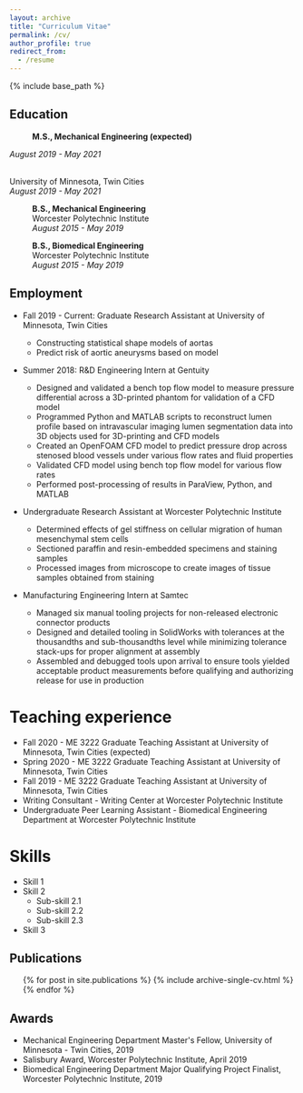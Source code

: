 ```yaml
---
layout: archive
title: "Curriculum Vitae"
permalink: /cv/
author_profile: true
redirect_from:
  - /resume
---
```


{% include base_path %}

## Education

<p style="margin-left: 40px"><b>M.S., Mechanical Engineering (expected)</b>
<p style="margin-right: 40px"><i>August 2019 - May 2021</i></p>
<br>University of Minnesota, Twin Cities
<br><i>August 2019 - May 2021</i></p>

<p style="margin-left: 40px"><b>B.S., Mechanical Engineering</b>
<br>Worcester Polytechnic Institute
<br><i>August 2015 - May 2019</i></p>

<p style="margin-left: 40px"><b>B.S., Biomedical Engineering</b>
<br>Worcester Polytechnic Institute
<br><i>August 2015 - May 2019</i></p>

## Employment

* Fall 2019 - Current: Graduate Research Assistant at University of Minnesota, Twin Cities
  * Constructing statistical shape models of aortas
  * Predict risk of aortic aneurysms based on model

* Summer 2018: R&D Engineering Intern at Gentuity
  * Designed and validated a bench top flow model to measure pressure differential across a 3D-printed phantom for validation of a CFD model
  * Programmed Python and MATLAB scripts to reconstruct lumen profile based on intravascular imaging lumen segmentation data into 3D objects used for 3D-printing and CFD models
  * Created an OpenFOAM CFD model to predict pressure drop across stenosed blood vessels under various flow rates and fluid properties
  * Validated CFD model using bench top flow model for various flow rates
  * Performed post-processing of results in ParaView, Python, and MATLAB
  
* Undergraduate Research Assistant at Worcester Polytechnic Institute
  * Determined effects of gel stiffness on cellular migration of human mesenchymal stem cells
  * Sectioned paraffin and resin-embedded specimens and staining samples
  * Processed images from microscope to create images of tissue samples obtained from staining

* Manufacturing Engineering Intern at Samtec
  * Managed six manual tooling projects for non-released electronic connector products
  * Designed and detailed tooling in SolidWorks with tolerances at the thousandths and sub-thousandths level while minimizing tolerance stack-ups for proper alignment at assembly
  * Assembled and debugged tools upon arrival to ensure tools yielded acceptable product measurements before qualifying and authorizing release for use in production

Teaching experience
======
* Fall 2020 - ME 3222 Graduate Teaching Assistant at University of Minnesota, Twin Cities (expected)
* Spring 2020 - ME 3222 Graduate Teaching Assistant at University of Minnesota, Twin Cities
* Fall 2019 - ME 3222 Graduate Teaching Assistant at University of Minnesota, Twin Cities
* Writing Consultant - Writing Center at Worcester Polytechnic Institute
* Undergraduate Peer Learning Assistant - Biomedical Engineering Department at Worcester Polytechnic Institute

Skills
======
* Skill 1
* Skill 2
  * Sub-skill 2.1
  * Sub-skill 2.2
  * Sub-skill 2.3
* Skill 3

## Publications

  <ul>{% for post in site.publications %}
    {% include archive-single-cv.html %}
  {% endfor %}</ul>
 
## Awards

* Mechanical Engineering Department Master's Fellow, University of Minnesota - Twin Cities, 2019
* Salisbury Award, Worcester Polytechnic Institute, April 2019
* Biomedical Engineering Department Major Qualifying Project Finalist, Worcester Polytechnic Institute, 2019
